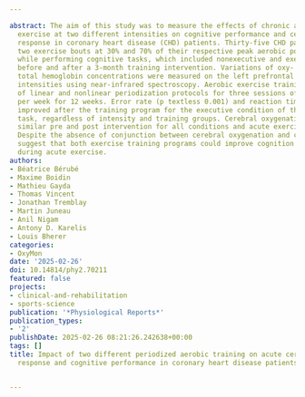 ---
abstract: The aim of this study was to measure the effects of chronic and acute aerobic
  exercise at two different intensities on cognitive performance and cerebrovascular
  response in coronary heart disease (CHD) patients. Thirty‐five CHD patients completed
  two exercise bouts at 30% and 70% of their respective peak aerobic power on an ergocycle
  while performing cognitive tasks, which included nonexecutive and executive conditions
  before and after a 3‐month training intervention. Variations of oxy‐ deoxy‐ and
  total hemoglobin concentrations were measured on the left prefrontal cortex at both
  intensities using near‐infrared spectroscopy. Aerobic exercise training consisted
  of linear and nonlinear periodization protocols for three sessions of 30–50 min
  per week for 12 weeks. Error rate (p textless 0.001) and reaction time (p textless 0.001)
  improved after the training program for the executive condition of the cognitive
  task, regardless of intensity and training groups. Cerebral oxygenation remained
  similar pre and post intervention for all conditions and acute exercise intensity.
  Despite the absence of conjunction between cerebral oxygenation and cognition, results
  suggest that both exercise training programs could improve cognition in CHD patients
  during acute exercise.
authors:
- Béatrice Bérubé
- Maxime Boidin
- Mathieu Gayda
- Thomas Vincent
- Jonathan Tremblay
- Martin Juneau
- Anil Nigam
- Antony D. Karelis
- Louis Bherer
categories:
- OxyMon
date: '2025-02-26'
doi: 10.14814/phy2.70211
featured: false
projects:
- clinical-and-rehabilitation
- sports-science
publication: '*Physiological Reports*'
publication_types:
- '2'
publishDate: 2025-02-26 08:21:26.242638+00:00
tags: []
title: Impact of two different periodized aerobic training on acute cerebrovascular
  response and cognitive performance in coronary heart disease patients

---
